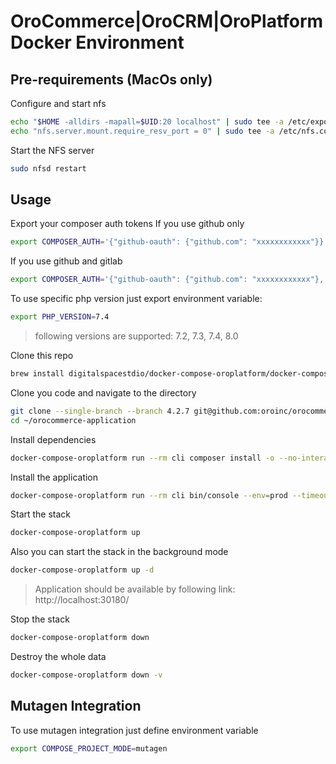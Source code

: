 # OroCommerce|OroCRM|OroPlatform Docker Environment

## Pre-requirements (MacOs only)
Configure and start nfs
```bash
echo "$HOME -alldirs -mapall=$UID:20 localhost" | sudo tee -a /etc/exports
echo "nfs.server.mount.require_resv_port = 0" | sudo tee -a /etc/nfs.conf
```

Start the NFS server
```bash
sudo nfsd restart
```

## Usage

Export your composer auth tokens
If you use github only
```bash
export COMPOSER_AUTH='{"github-oauth": {"github.com": "xxxxxxxxxxxx"}}'
````

If you use github and gitlab
```bash
export COMPOSER_AUTH='{"github-oauth": {"github.com": "xxxxxxxxxxxx"}, "gitlab-token": {"example.org": "xxxxxxxxxxxx"}}'
```

To use specific php version just export environment variable:
```bash
export PHP_VERSION=7.4
```
> following versions are supported: 7.2, 7.3, 7.4, 8.0

Clone this repo
```bash
brew install digitalspacestdio/docker-compose-oroplatform/docker-compose-oroplatform
```

Clone you code and navigate to the directory
```bash
git clone --single-branch --branch 4.2.7 git@github.com:oroinc/orocommerce-application.git ~/orocommerce-application
cd ~/orocommerce-application
```

Install dependencies
```bash
docker-compose-oroplatform run --rm cli composer install -o --no-interaction
```

Install the application
```bash
docker-compose-oroplatform run --rm cli bin/console --env=prod --timeout=1800 oro:install --language=en --formatting-code=en_US --organization-name='Acme Inc.'  --user-name=admin --user-email=admin@example.com --user-firstname=John --user-lastname=Doe --user-password='$ecretPassw0rd' --application-url='http://localhost:30180/' --sample-data=y
```

Start the stack
```bash
docker-compose-oroplatform up
```

Also you can start the stack in the background mode
```bash
docker-compose-oroplatform up -d
```

> Application should be available by following link: http://localhost:30180/

Stop the stack
```bash
docker-compose-oroplatform down
```

Destroy the whole data
```bash
docker-compose-oroplatform down -v
```

## Mutagen Integration

To use mutagen integration just define environment variable
```bash
export COMPOSE_PROJECT_MODE=mutagen
```
